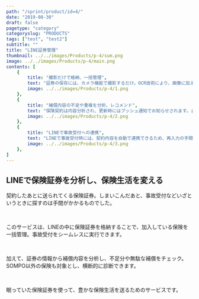 ```yaml
---
path: "/sprint/product/id=4/"
date: "2019-08-30"
draft: false
pagetype: "category"
categoryslug: "PRODUCTS"
tags: ["test", "test2"]
subtitle: ""
title: "LINE証券管理"
thumbnail: ../../images/Products/p-4/sum.png
image: ../../images/Products/p-4/main.png
contents: [
    {
        title: "撮影だけで格納、一括管理",
        text: "証券の保存には、カメラ機能で撮影するだけ。OCR技術により、画像に加えてテキスト情報も保存され、アプリ内に一覧管理されます。。", 
        image: ../../images/Products/p-4/1.png
    },
    {
        title: "補償内容の不足や重複を分析、レコメンド",
        text: "保険契約は内容分析され、更新時にはプッシュ通知でお知らせされます。また、補償内容を横断分析し、不足分や重複分を表示できます。分析はSOMPO以外の保険も含めて、横断的に行われます。", 
        image: ../../images/Products/p-4/2.png
    },
    {
        title: "LINEで事故受付への連携",
        text: "LINEで事故受付時には、契約内容を自動で連携できるため、再入力の手間はありません。", 
        image: ../../images/Products/p-4/3.png
    },
]
---
```


## LINEで保険証券を分析し、保険生活を変える

契約したあとに送られてくる保険証券。しまいこんだあと、事故受付などいざというときに探すのは手間がかかるものでした。

<br />

このサービスは、LINEの中に保険証券を格納することで、加入している保険を一括管理。事故受付をシームレスに実行できます。

<br />

加えて、証券の情報から補償内容を分析し、不足分や無駄な補償をチェック。SOMPO以外の保険も対象とし、横断的に診断できます。

<br />

眠っていた保険証券を使って、豊かな保険生活を送るためのサービスです。
